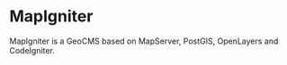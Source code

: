 MapIgniter
==========

MapIgniter is a GeoCMS based on MapServer, PostGIS, OpenLayers and CodeIgniter.
